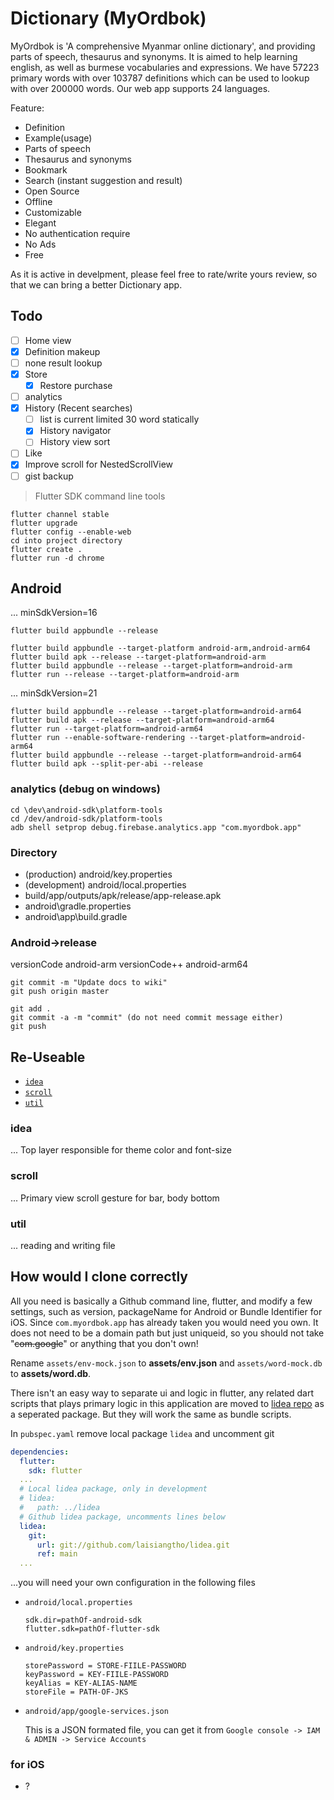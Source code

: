 # Dictionary (MyOrdbok)

MyOrdbok is 'A comprehensive Myanmar online dictionary', and providing parts of speech, thesaurus and synonyms. It is aimed to help learning english, as well as burmese vocabularies and expressions. We have 57223 primary words with over 103787 definitions which can be used to lookup with over 200000 words. Our web app supports 24 languages.

Feature:

- Definition
- Example(usage)
- Parts of speech
- Thesaurus and synonyms
- Bookmark
- Search (instant suggestion and result)
- Open Source
- Offline
- Customizable
- Elegant
- No authentication require
- No Ads
- Free

As it is active in develpment, please feel free to rate/write yours review, so that we can bring a better Dictionary app.

## Todo

- [ ] Home view
- [x] Definition makeup
- [ ] none result lookup
- [x] Store
  - [x] Restore purchase
- [ ] analytics
- [x] History (Recent searches)
  - [ ] list is current limited 30 word statically
  - [x] History navigator
  - [ ] History view sort
- [ ] Like
- [x] Improve scroll for NestedScrollView
- [ ] gist backup

> Flutter SDK command line tools

```shell
flutter channel stable
flutter upgrade
flutter config --enable-web
cd into project directory
flutter create .
flutter run -d chrome
```

## Android

 ... minSdkVersion=16

```shell
flutter build appbundle --release

flutter build appbundle --target-platform android-arm,android-arm64
flutter build apk --release --target-platform=android-arm
flutter build appbundle --release --target-platform=android-arm
flutter run --release --target-platform=android-arm
```

... minSdkVersion=21

```shell
flutter build appbundle --release --target-platform=android-arm64
flutter build apk --release --target-platform=android-arm64
flutter run --target-platform=android-arm64
flutter run --enable-software-rendering --target-platform=android-arm64
flutter build appbundle --release --target-platform=android-arm64
flutter build apk --split-per-abi --release
```

### analytics (debug on windows)

```Shell
cd \dev\android-sdk\platform-tools
cd /dev/android-sdk/platform-tools
adb shell setprop debug.firebase.analytics.app "com.myordbok.app"
```

### Directory

- (production) android/key.properties
- (development) android/local.properties
- build/app/outputs/apk/release/app-release.apk
- android\gradle.properties
- android\app\build.gradle

### Android->release

  versionCode android-arm
  versionCode++ android-arm64

```Shell
git commit -m "Update docs to wiki"
git push origin master

git add .
git commit -a -m "commit" (do not need commit message either)
git push
```

## Re-Useable

- [`idea`](#idea)
- [`scroll`](#scroll)
- [`util`](#util)

### idea

... Top layer responsible for theme color and font-size

### scroll

... Primary view scroll gesture for bar, body bottom

### util

... reading and writing file

## How would I clone correctly

All you need is basically a Github command line, flutter, and modify a few settings, such as version, packageName for Android or Bundle Identifier for iOS. Since `com.myordbok.app` has already taken you would need you own. It does not need to be a domain path but just uniqueid, so you should not take "~~com.google~~" or anything that you don't own!

Rename `assets/env-mock.json` to **assets/env.json** and `assets/word-mock.db` to **assets/word.db**.

There isn't an easy way to separate ui and logic in flutter, any related dart scripts that plays primary logic in this application are moved to [lidea repo][lidea] as a seperated package. But they will work the same as bundle scripts.

In `pubspec.yaml` remove local package `lidea` and uncomment git

```yaml
dependencies:
  flutter:
    sdk: flutter
  ...
  # Local lidea package, only in development
  # lidea:
  #   path: ../lidea
  # Github lidea package, uncomments lines below
  lidea:
    git:
      url: git://github.com/laisiangtho/lidea.git
      ref: main
  ...
```

...you will need your own configuration in the following files

- `android/local.properties`

  ```Shell
  sdk.dir=pathOf-android-sdk
  flutter.sdk=pathOf-flutter-sdk
  ```

- `android/key.properties`

  ```Shell
  storePassword = STORE-FIILE-PASSWORD
  keyPassword = KEY-FIILE-PASSWORD
  keyAlias = KEY-ALIAS-NAME
  storeFile = PATH-OF-JKS
  ```

- `android/app/google-services.json`

  This is a JSON formated file, you can get it from `Google console -> IAM & ADMIN -> Service Accounts`

### for iOS

- ?

[playStore]: https://play.google.com/store/apps/details?id=com.myordbok.app
[playStore Join]: https://play.google.com/apps/testing/com.myordbok.app/join
[Home]: https://github.com/laisiangtho/development
[lidea]: https://github.com/laisiangtho/lidea

[logo]: https://raw.githubusercontent.com/laisiangtho/development/master/bible.png "Lai Siangtho"
